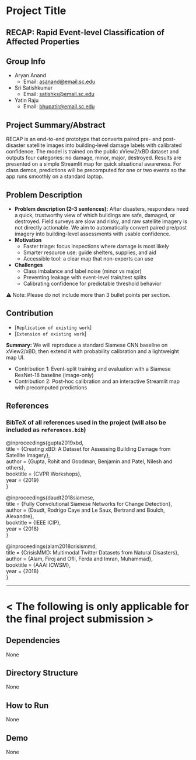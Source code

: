 # Project Title  
## RECAP: Rapid Event-level Classification of Affected Properties

## Group Info  
- Aryan Anand  
  - Email: asanand@email.sc.edu  
- Sri Satishkumar  
  - Email: satishks@email.sc.edu 
- Yatin Raju  
  - Email: bhupatir@email.sc.edu  

## Project Summary/Abstract  
RECAP is an end-to-end prototype that converts paired pre- and post-disaster satellite images into building-level damage labels with calibrated confidence. The model is trained on the public xView2/xBD dataset and outputs four categories: no damage, minor, major, destroyed. Results are presented on a simple Streamlit map for quick situational awareness. For class demos, predictions will be precomputed for one or two events so the app runs smoothly on a standard laptop.

## Problem Description  
- **Problem description (2–3 sentences):** After disasters, responders need a quick, trustworthy view of which buildings are safe, damaged, or destroyed. Field surveys are slow and risky, and raw satellite imagery is not directly actionable. We aim to automatically convert paired pre/post imagery into building-level assessments with usable confidence.  
- **Motivation**  
  - Faster triage: focus inspections where damage is most likely  
  - Smarter resource use: guide shelters, supplies, and aid  
  - Accessible tool: a clear map that non-experts can use  
- **Challenges**  
  - Class imbalance and label noise (minor vs major)  
  - Preventing leakage with event-level train/test splits  
  - Calibrating confidence for predictable threshold behavior  

⚠️ Note: Please do not include more than 3 bullet points per section.  

## Contribution  
- [`Replication of existing work`]
- [`Extension of existing work`]

**Summary:** We will reproduce a standard Siamese CNN baseline on xView2/xBD, then extend it with probability calibration and a lightweight map UI.  
- Contribution 1: Event-split training and evaluation with a Siamese ResNet-18 baseline (image-only)  
- Contribution 2: Post-hoc calibration and an interactive Streamlit map with precomputed predictions  

## References  
### BibTeX of all references used in the project (will also be included as `references.bib`)

@inproceedings{gupta2019xbd,  
  title = {Creating xBD: A Dataset for Assessing Building Damage from Satellite Imagery},  
  author = {Gupta, Rohit and Goodman, Benjamin and Patel, Nilesh and others},  
  booktitle = {CVPR Workshops},  
  year = {2019}  
}

@inproceedings{daudt2018siamese,  
  title = {Fully Convolutional Siamese Networks for Change Detection},  
  author = {Daudt, Rodrigo Caye and Le Saux, Bertrand and Boulch, Alexandre},  
  booktitle = {IEEE ICIP},  
  year = {2018}  
}

@inproceedings{alam2018crisismmd,  
  title = {CrisisMMD: Multimodal Twitter Datasets from Natural Disasters},  
  author = {Alam, Firoj and Ofli, Ferda and Imran, Muhammad},  
  booktitle = {AAAI ICWSM},  
  year = {2018}  
}

---

# < The following is only applicable for the final project submission >  

## Dependencies  
None

## Directory Structure  
None

## How to Run  
None

## Demo  
None
